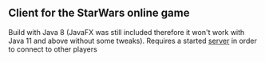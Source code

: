 ## Client for the StarWars online game
Build with Java 8 (JavaFX was still included therefore it won't work with Java 11 and above without some tweaks). Requires a started [server](https://github.com/valerarusu7/StarWars-game-server) in order to connect to other players
